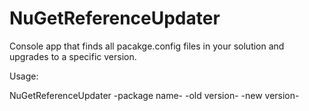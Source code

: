 # NuGetReferenceUpdater

Console app that finds all pacakge.config files in your solution and upgrades to a specific version.

Usage:

NuGetReferenceUpdater -package name- -old version- -new version-
